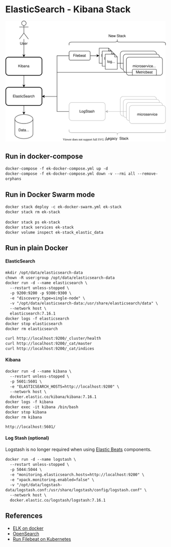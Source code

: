 # ElasticSearch - Kibana Stack

![architecture](docs/elastic-monitoring-stack.svg)

## Run in docker-compose
```
docker-compose -f ek-docker-compose.yml up -d
docker-compose -f ek-docker-compose.yml down -v --rmi all --remove-orphans
```

## Run in Docker Swarm mode
```
docker stack deploy -c ek-docker-swarm.yml ek-stack
docker stack rm ek-stack

docker stack ps ek-stack
docker stack services ek-stack
docker volume inspect ek-stack_elastic_data 
```

## Run in plain Docker

#### ElasticSearch

```
mkdir /opt/data/elasticsearch-data
chown -R user:group /opt/data/elasticsearch-data
docker run -d --name elasticsearch \
  --restart unless-stopped \
  -p 9200:9200 -p 9300:9300 \
  -e "discovery.type=single-node" \
  -v "/opt/data/elasticsearch-data:/usr/share/elasticsearch/data" \
  --network host \
  elasticsearch:7.16.1
docker logs -f elasticsearch
docker stop elasticsearch
docker rm elasticsearch
```
```
curl http://localhost:9200/_cluster/health
curl http://localhost:9200/_cat/master
curl http://localhost:9200/_cat/indices
```

#### Kibana
```
docker run -d --name kibana \
  --restart unless-stopped \
  -p 5601:5601 \
  -e "ELASTICSEARCH_HOSTS=http://localhost:9200" \
  --network host \
  docker.elastic.co/kibana/kibana:7.16.1
docker logs -f kibana
docker exec -it kibana /bin/bash
docker stop kibana
docker rm kibana
```
```
http://localhost:5601/
```

#### Log Stash (optional)
Logstash  is no longer required when using [Elastic Beats](https://www.elastic.co/beats/) components.
```
docker run -d --name logstash \
  --restart unless-stopped \
  -p 5044:5044 \
  -e "monitoring.elasticsearch.hosts=http://localhost:9200" \
  -e "xpack.monitoring.enabled=false" \
  -v "/opt/data/logstash-data/logstash.conf:/usr/share/logstash/config/logstash.conf" \
  --network host \
  docker.elastic.co/logstash/logstash:7.16.1
```

## References
* [ELK on docker](https://www.elastic.co/guide/en/elastic-stack-get-started/master/get-started-docker.html) 
* [OpenSearch](https://opensearch.org/)
* [Run Filebeat on Kubernetes](https://www.elastic.co/guide/en/beats/filebeat/current/running-on-kubernetes.html)
